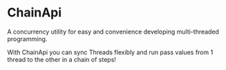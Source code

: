 # ChainApi

A concurrency utility for easy and convenience developing multi-threaded programming.

With ChainApi you can sync Threads flexibly and run pass values from 1 thread to the other in a chain of steps!
